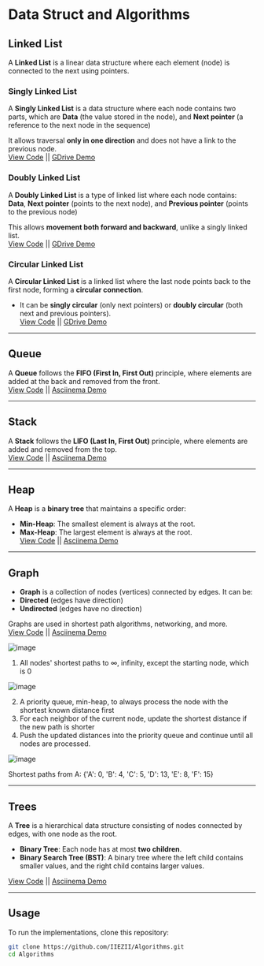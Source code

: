 # Data Struct and Algorithms

## Linked List  
A **Linked List** is a linear data structure where each element (node) is connected to the next using pointers.

### **Singly Linked List**  
A **Singly Linked List** is a data structure where each node contains two parts, which are **Data** (the value stored in the node), 
and **Next pointer** (a reference to the next node in the sequence)  

It allows traversal **only in one direction** and does not have a link to the previous node.  
[View Code](https://github.com/IIEZII/Algorithms/blob/master/SinglyLinkedList.py) || [GDrive Demo](https://drive.google.com/file/d/1Rco3dNIwypiTypc50rRHJeXV-D_0_XO7/view?usp=drive_link)

### **Doubly Linked List**  
A **Doubly Linked List** is a type of linked list where each node contains: **Data**, **Next pointer** (points to the next node), and **Previous pointer** (points to the previous node)  

This allows **movement both forward and backward**, unlike a singly linked list.  
[View Code](https://github.com/IIEZII/Algorithms/blob/master/DoublyLinkedList.py) || [GDrive Demo](https://drive.google.com/file/d/1AiZfRumLs3QIefyct2hwFavYMZktKN7_/view?usp=drive_link)

### **Circular Linked List**  
A **Circular Linked List** is a linked list where the last node points back to the first node, forming a **circular connection**.  
- It can be **singly circular** (only next pointers) or **doubly circular** (both next and previous pointers).  
[View Code](https://github.com/IIEZII/Algorithms/blob/master/CircularLinkedList.py) || [GDrive Demo](https://drive.google.com/file/d/19-7qEeohB_MHiTkMUCvuW5CfpX_wYWsg/view?usp=drive_link)

---

## **Queue**  
A **Queue** follows the **FIFO (First In, First Out)** principle, where elements are added at the back and removed from the front.  
[View Code](https://github.com/IIEZII/Algorithms/blob/master/queue.py) || [Asciinema Demo](https://asciinema.org/a/qe88UlryRtQFu4GvH1utaK18c)

---

## **Stack**  
A **Stack** follows the **LIFO (Last In, First Out)** principle, where elements are added and removed from the top.  
[View Code](https://github.com/IIEZII/Algorithms/blob/master/stack.py) || [Asciinema Demo](https://asciinema.org/a/YP97ZbLmWoajNkAjQEfUQ9kVg)

---

## **Heap**  
A **Heap** is a **binary tree** that maintains a specific order:  
- **Min-Heap**: The smallest element is always at the root.  
- **Max-Heap**: The largest element is always at the root.  
[View Code](https://github.com/IIEZII/Algorithms/blob/master/heap.py) || [Asciinema Demo](https://asciinema.org/a/Xhex70qccIsqAJ5Pv5l86QFFP)

---

## **Graph**  
- **Graph** is a collection of nodes (vertices) connected by edges. It can be:  
- **Directed** (edges have direction)  
- **Undirected** (edges have no direction)  

Graphs are used in shortest path algorithms, networking, and more.  
[View Code](https://github.com/IIEZII/Algorithms/blob/master/graph.py) || [Asciinema Demo](https://asciinema.org/a/w4cJ4uuae3CIJUwyzgm1nXJeV)

![image](https://github.com/user-attachments/assets/eb763eac-c9ff-425a-8873-35710a2d40ba)

1. All nodes' shortest paths to ∞, infinity, except the starting node, which is 0

![image](https://github.com/user-attachments/assets/326f81c0-b986-46d5-9ef7-d7c49a712daa)

2. A priority queue, min-heap, to always process the node with the shortest known distance first
3. For each neighbor of the current node, update the shortest distance if the new path is shorter
4. Push the updated distances into the priority queue and continue until all nodes are processed.

![image](https://github.com/user-attachments/assets/bf4af596-3608-4b10-8664-07bc955ebb9b)

Shortest paths from A: {'A': 0, 'B': 4, 'C': 5, 'D': 13, 'E': 8, 'F': 15}

---

## **Trees**  
A **Tree** is a hierarchical data structure consisting of nodes connected by edges, with one node as the root.  
- **Binary Tree**: Each node has at most **two children**.  
- **Binary Search Tree (BST)**: A binary tree where the left child contains smaller values, and the right child contains larger values.  

[View Code](https://github.com/IIEZII/Algorithms/blob/master/binary_tree.py) || [Asciinema Demo](<https://asciinema.org/a/br7xlQyAplZLw4o0qHt80zGNw>)

---

## **Usage**  
To run the implementations, clone this repository:  
```sh
git clone https://github.com/IIEZII/Algorithms.git
cd Algorithms
